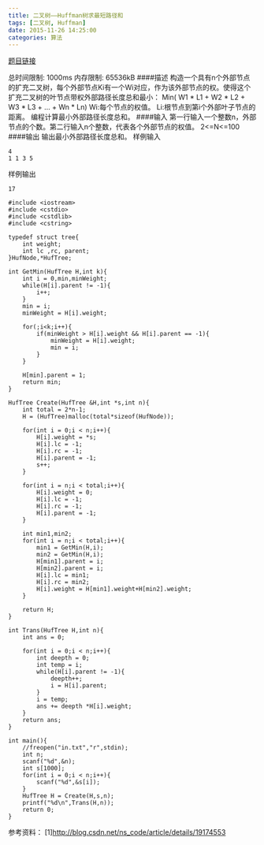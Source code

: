 ```yaml
---
title: 二叉树——Huffman树求最短路径和
tags: [二叉树, Huffman]
date: 2015-11-26 14:25:00
categories: 算法
---
```


[题目链接](http://dsalgo.openjudge.cn/201409week6/1/)

总时间限制: 1000ms 内存限制: 65536kB
####描述
构造一个具有n个外部节点的扩充二叉树，每个外部节点Ki有一个Wi对应，作为该外部节点的权。使得这个扩充二叉树的叶节点带权外部路径长度总和最小：
                                     Min( W1 * L1 + W2 * L2 + W3 * L3 + … + Wn * Ln)
Wi:每个节点的权值。
Li:根节点到第i个外部叶子节点的距离。
编程计算最小外部路径长度总和。
####输入
第一行输入一个整数n，外部节点的个数。第二行输入n个整数，代表各个外部节点的权值。
2<=N<=100
####输出
输出最小外部路径长度总和。
样例输入
```
4
1 1 3 5
```
样例输出
```
17
```

```
#include <iostream>
#include <cstdio>
#include <cstdlib>
#include <cstring>

typedef struct tree{
    int weight;
    int lc ,rc, parent;
}HufNode,*HufTree;

int GetMin(HufTree H,int k){
    int i = 0,min,minWeight;
    while(H[i].parent != -1){
        i++;
    }
    min = i;
    minWeight = H[i].weight;

    for(;i<k;i++){
        if(minWeight > H[i].weight && H[i].parent == -1){
            minWeight = H[i].weight;
            min = i;
        }
    }

    H[min].parent = 1;
    return min;
}

HufTree Create(HufTree &H,int *s,int n){
    int total = 2*n-1;
    H = (HufTree)malloc(total*sizeof(HufNode));

    for(int i = 0;i < n;i++){
        H[i].weight = *s;
        H[i].lc = -1;
        H[i].rc = -1;
        H[i].parent = -1;
        s++;
    }

    for(int i = n;i < total;i++){
        H[i].weight = 0;
        H[i].lc = -1;
        H[i].rc = -1;
        H[i].parent = -1;
    }

    int min1,min2;
    for(int i = n;i < total;i++){
        min1 = GetMin(H,i);
        min2 = GetMin(H,i);
        H[min1].parent = i;
        H[min2].parent = i;
        H[i].lc = min1;
        H[i].rc = min2;
        H[i].weight = H[min1].weight+H[min2].weight;
    }

    return H;
}

int Trans(HufTree H,int n){
    int ans = 0;

    for(int i = 0;i < n;i++){
        int deepth = 0;
        int temp = i;
        while(H[i].parent != -1){
            deepth++;
            i = H[i].parent;
        }
        i = temp;
        ans += deepth *H[i].weight;
    }
    return ans;
}

int main(){
    //freopen("in.txt","r",stdin);
    int n;
    scanf("%d",&n);
    int s[1000];
    for(int i = 0;i < n;i++){
        scanf("%d",&s[i]);
    }
    HufTree H = Create(H,s,n);
    printf("%d\n",Trans(H,n));
    return 0;
}
```

参考资料：
[1]http://blog.csdn.net/ns_code/article/details/19174553